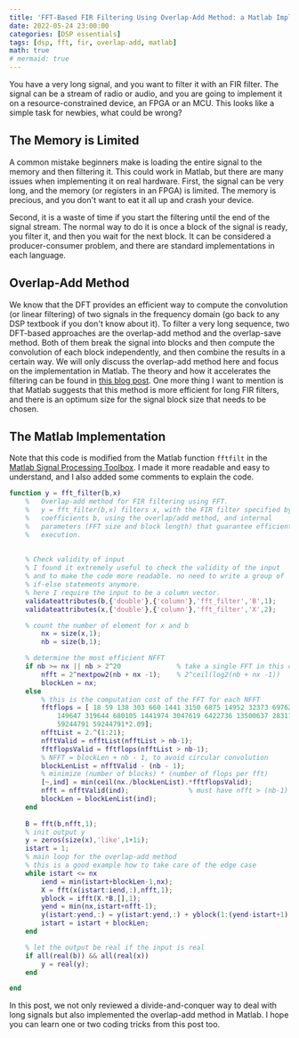 ```yaml
---
title: 'FFT-Based FIR Filtering Using Overlap-Add Method: a Matlab Implementation'
date: 2022-05-24 23:00:00
categories: [DSP essentials]
tags: [dsp, fft, fir, overlap-add, matlab]
math: true
# mermaid: true
---
```


You have a very long signal, and you want to filter it with an FIR filter.
The signal can be a stream of radio or audio, and you are going to implement it on a resource-constrained device, an FPGA or an MCU.
This looks like a simple task for newbies, what could be wrong?

## The Memory is Limited

A common mistake beginners make is loading the entire signal to the memory and then filtering it.
This could work in Matlab, but there are many issues when implementing it on real hardware.
First, the signal can be very long, and the memory (or registers in an FPGA) is limited.
The memory is precious, and you don't want to eat it all up and crash your device.

Second, it is a waste of time if you start the filtering until the end of the signal stream.
The normal way to do it is once a block of the signal is ready, you filter it, and then you wait for the next block.
It can be considered a producer-consumer problem, and there are standard implementations in each language.

## Overlap-Add Method

We know that the DFT provides an efficient way to compute the convolution (or linear filtering) of two signals in the frequency domain (go back to any DSP textbook if you don't know about it).
To filter a very long sequence, two DFT-based approaches are the overlap-add method and the overlap-save method.
Both of them break the signal into blocks and then compute the convolution of each block independently, and then combine the results in a certain way.
We will only discuss the overlap-add method here and focus on the implementation in Matlab.
The theory and how it accelerates the filtering can be found in [this blog post](https://www.allaboutcircuits.com/technical-articles/overlap-add-method-linear-filtering-based-on-the-discrete-fourier-transform/).
One more thing I want to mention is that Matlab suggests that this method is more efficient for long FIR filters, and there is an optimum size for the signal block size that needs to be chosen.

## The Matlab Implementation

Note that this code is modified from the Matlab function `fftfilt` in the [Matlab Signal Processing Toolbox](https://www.mathworks.com/help/signal/ref/fftfilt.html).
I made it more readable and easy to understand, and I also added some comments to explain the code.

```matlab
function y = fft_filter(b,x)
    %   Overlap-add method for FIR filtering using FFT.
    %   y = fft_filter(b,x) filters x, with the FIR filter specified by the 
    %   coefficients b, using the overlap/add method, and internal
    %   parameters (FFT size and block length) that guarantee efficient
    %   execution.
    
    
    % Check validity of input
    % I found it extremely useful to check the validity of the input
    % and to make the code more readable. no need to write a group of 
    % if-else statements anymore.
    % here I require the input to be a column vector.
    validateattributes(b,{'double'},{'column'},'fft_filter','B',1);
    validateattributes(x,{'double'},{'column'},'fft_filter','X',2);

    % count the number of element for x and b
        nx = size(x,1);
        nb = size(b,1);

    % determine the most efficient NFFT
    if nb >= nx || nb > 2^20              % take a single FFT in this case
        nfft = 2^nextpow2(nb + nx -1);    % 2^ceil(log2(nb + nx -1))
        blockLen = nx;
    else
        % this is the computation cost of the FFT for each NFFT
        fftflops = [ 18 59 138 303 660 1441 3150 6875 14952 32373 69762 ...
            149647 319644 680105 1441974 3047619 6422736 13500637 28311786 ...
            59244791 59244791*2.09];
        nfftList = 2.^(1:21);
        nfftValid = nfftList(nfftList > nb-1);
        fftflopsValid = fftflops(nfftList > nb-1);
        % NFFT = blockLen + nb - 1, to avoid circular convolution
        blockLenList = nfftValid - (nb - 1);
        % minimize (number of blocks) * (number of flops per fft)
        [~,ind] = min(ceil(nx./blockLenList).*fftflopsValid);
        nfft = nfftValid(ind);               % must have nfft > (nb-1)
        blockLen = blockLenList(ind);
    end
    
    B = fft(b,nfft,1);
    % init output y
    y = zeros(size(x),'like',1+1i);
    istart = 1;
    % main loop for the overlap-add method
    % this is a good example how to take care of the edge case
    while istart <= nx
        iend = min(istart+blockLen-1,nx);
        X = fft(x(istart:iend,:),nfft,1);
        yblock = ifft(X.*B,[],1);
        yend = min(nx,istart+nfft-1);
        y(istart:yend,:) = y(istart:yend,:) + yblock(1:(yend-istart+1),:);
        istart = istart + blockLen;
    end

    % let the output be real if the input is real
    if all(real(b)) && all(real(x))
        y = real(y);
    end

end
```

In this post, we not only reviewed a divide-and-conquer way to deal with long signals but also implemented the overlap-add method in Matlab.
I hope you can learn one or two coding tricks from this post too.
